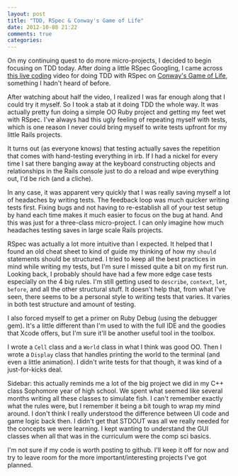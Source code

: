 ```yaml
---
layout: post
title: "TDD, RSpec & Conway's Game of Life"
date: 2012-10-08 21:22
comments: true
categories: 
---
```


On my continuing quest to do more micro-projects, I decided to begin focusing on TDD today. After doing a little RSpec Googling, I came across [this live coding](https://vimeo.com/31403388) video for doing TDD with RSpec on [Conway's Game of Life](http://en.wikipedia.org/wiki/Conway's_Game_of_Life), something I hadn't heard of before.

After watching about half the video, I realized I was far enough along that I could try it myself. So I took a stab at it doing TDD the whole way. It was actually pretty fun doing a simple OO Ruby project and getting my feet wet with RSpec. I've always had this ugly feeling of repeating myself with tests, which is one reason I never could bring myself to write tests upfront for my little Rails projects.

It turns out (as everyone knows) that testing actually saves the repetition that comes with hand-testing everything in irb. If I had a nickel for every time I sat there banging away at the keyboard constructing objects and relationships in the Rails console just to do a reload and wipe everything out, I'd be rich (and a cliche).

In any case, it was apparent very quickly that I was really saving myself a lot of headaches by writing tests. The feedback loop was much quicker writing tests first. Fixing bugs and not having to re-establish all of your test setup by hand each time makes it much easier to focus on the bug at hand. And this was just for a three-class micro-project. I can only imagine how much headaches testing saves in large scale Rails projects.

RSpec was actually a lot more intuitive than I expected. It helped that I found an old cheat sheet to kind of guide my thinking of how my `should` statements should be structured. I tried to keep all the best practices in mind while writing my tests, but I'm sure I missed quite a bit on my first run. Looking back, I probably should have had a few more edge case tests especially on the 4 big rules. I'm still getting used to `describe`, `context`, `let`, `before`, and all the other structural stuff. It doesn't help that, from what I've seen, there seems to be a personal style to writing tests that varies. It varies in both test structure and amount of testing.

I also forced myself to get a primer on Ruby Debug (using the debugger gem). It's a little different than I'm used to with the full IDE and the goodies that Xcode offers, but I'm sure it'll be another useful tool in the toolbox.

I wrote a `Cell` class and a `World` class in what I think was good OO. Then I wrote a `Display` class that handles printing the world to the terminal (and even a little animation). I didn't write tests for that though, it was kind of a just-for-kicks deal.

Sidebar: this actually reminds me a lot of the big project we did in my C++ class Sophomore year of high school. We spent what seemed like several months writing all these classes to simulate fish. I can't remember exactly what the rules were, but I remember it being a bit tough to wrap my mind around. I don't think I really understood the difference between UI code and game logic back then. I didn't get that STDOUT was all we really needed for the concepts we were learning. I kept wanting to understand the GUI classes when all that was in the curriculum were the comp sci basics.

I'm not sure if my code is worth posting to github. I'll keep it off for now and try to leave room for the more important/interesting projects I've got planned.
